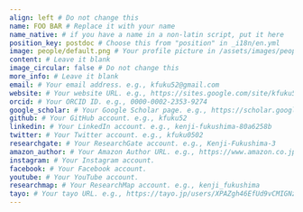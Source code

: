 ```yaml
---
align: left # Do not change this
name: FOO BAR # Replace it with your name
name_native: # if you have a name in a non-latin script, put it here
position_key: postdoc # Choose this from "position" in _i18n/en.yml
image: people/default.png # Your profile picture in /assets/images/people/
content: # Leave it blank
image_circular: false # Do not change this
more_info: # Leave it blank
email: # Your email address. e.g., kfuku52@gmail.com
website: # Your website URL. e.g., https://sites.google.com/site/kfuku52/
orcid: # Your ORCID ID. e.g., 0000-0002-2353-9274
google_scholar: # Your Google Scholar page. e.g., https://scholar.google.co.jp/citations?sortby=pubdate&hl=en&user=YrrVuIEAAAAJ
github: # Your GitHub account. e.g., kfuku52
linkedin: # Your LinkedIn account. e.g., kenji-fukushima-80a6258b
twitter: # Your Twitter account. e.g., kfuku0502
researchgate: # Your ResearchGate account. e.g., Kenji-Fukushima-3
amazon_author: # Your Amazon Author URL. e.g., https://www.amazon.co.jp/stores/%E7%A6%8F%E5%B3%B6-%E5%81%A5%E5%85%90/author/B09S6DYLF1
instagram: # Your Instagram account.
facebook: # Your Facebook account. 
youtube: # Your YouTube account.
researchmap: # Your ResearchMap account. e.g., kenji_fukushima
tayo: # Your tayo URL. e.g., https://tayo.jp/users/XPAZgh46EfUd9vCMIGNz8isozCu1
---
```


